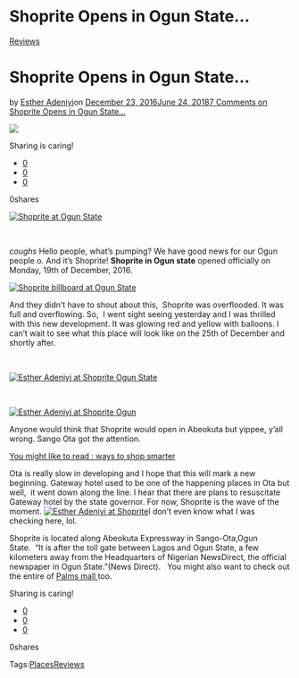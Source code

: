 # Shoprite Opens in Ogun State…

[Reviews](https://estheradeniyi.com/category/reviews/)
# Shoprite Opens in Ogun State&#x2026;

by [Esther Adeniyi](https://estheradeniyi.com/author/esther-adeniyi/)on [December 23, 2016June 24, 2018](https://estheradeniyi.com/shoprite-opens-in-ogun-state/)[7 Comments on Shoprite Opens in Ogun State&#x2026;](https://estheradeniyi.com/shoprite-opens-in-ogun-state/#comments)

![](images\Shopritelogo.jpg)

Sharing is caring!

- [0](https://www.facebook.com/sharer/sharer.php?u=https%3A%2F%2Festheradeniyi.com%2Fshoprite-opens-in-ogun-state%2F&amp;t=Shoprite%20Opens%20in%20Ogun%20State...)
- [0](https://twitter.com/intent/tweet?text=Shoprite%20Opens%20in%20Ogun%20State...&amp;url=https%3A%2F%2Festheradeniyi.com%2Fshoprite-opens-in-ogun-state%2F)
- [0](#)

0shares

[![Shoprite at Ogun State](images\Shopritelogo.jpg)](images\Shopritelogo.jpg)

&#xA0;

*coughs* Hello people, what&#x2019;s pumping? We have good news for our Ogun people o. And it&#x2019;s Shoprite! **Shoprite in Ogun state** opened officially on Monday, 19th of December, 2016.

[![Shoprite billboard at Ogun State](images\ShopriteOgunstate.jpg)](images\ShopriteOgunstate.jpg)

And they didn&#x2019;t have to shout about this, &#xA0;Shoprite was overflooded. It was full and overflowing. So, &#xA0;I went sight seeing yesterday and I was thrilled with this new development. It was glowing red and yellow with balloons. I can&#x2019;t wait to see what this place will look like on the 25th of December and shortly after.

&#xA0;

[![Esther Adeniyi at Shoprite Ogun State](images\Estheratshoprite4.jpg)](images\Estheratshoprite4.jpg)

&#xA0;

[![Esther Adeniyi at Shoprite Ogun](images\IMG_20161226_101149.jpg)](images\IMG_20161226_101149.jpg)

Anyone would think that Shoprite would open in Abeokuta but yippee, y&#x2019;all wrong. Sango Ota got the attention.

[You might like to read : ways to shop smarter](https://www.estheradeniyi.com/top-8-surefire-ways-to-shop-smarter-and)

Ota is really slow in developing and I hope that this will mark a new beginning. Gateway hotel used to be one of the happening places in Ota but well, &#xA0;it went down along the line. I hear that there are plans to resuscitate Gateway hotel by the state governor. For now, Shoprite is the wave of the moment.
[![Esther Adeniyi at Shoprite](images\EstheratShoprite1.jpg)](images\EstheratShoprite1.jpg)I don&#x2019;t even know what I was checking here, lol.
&#xA0;

Shoprite is located along Abeokuta Expressway in Sango-Ota,Ogun State.&#xA0;&#xA0;&#x201C;It is after the toll gate between Lagos and Ogun State, a few kilometers away from the Headquarters of Nigerian NewsDirect, the official newspaper in Ogun State.&#x201D;(News Direct). &#xA0;&#xA0;You might also want to check out the entire of [Palms mall ](http://thepalmshoppingmall.com/lekki/)too.

Sharing is caring!

- [0](https://www.facebook.com/sharer/sharer.php?u=https%3A%2F%2Festheradeniyi.com%2Fshoprite-opens-in-ogun-state%2F&amp;t=Shoprite%20Opens%20in%20Ogun%20State...)
- [0](https://twitter.com/intent/tweet?text=Shoprite%20Opens%20in%20Ogun%20State...&amp;url=https%3A%2F%2Festheradeniyi.com%2Fshoprite-opens-in-ogun-state%2F)
- [0](#)

0shares

Tags:[Places](https://estheradeniyi.com/tag/places/)[Reviews](https://estheradeniyi.com/tag/reviews/)
